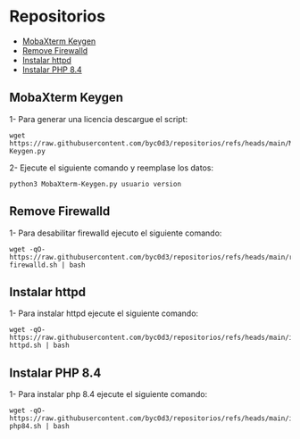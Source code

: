 # Repositorios

- [MobaXterm Keygen](#MobaXterm-Keygen)
- [Remove Firewalld](#Remove-Firewalld)
- [Instalar httpd](#Instalar-httpd)
- [Instalar PHP 8.4](#Instalar-PHP-84)

## MobaXterm Keygen

1- Para generar una licencia descargue el script:

```
wget https://raw.githubusercontent.com/byc0d3/repositorios/refs/heads/main/MobaXterm-Keygen.py
```

2- Ejecute el siguiente comando y reemplase los datos:

```
python3 MobaXterm-Keygen.py usuario version
```

## Remove Firewalld

1- Para desabilitar firewalld ejecuto el siguiente comando:

```
wget -qO- https://raw.githubusercontent.com/byc0d3/repositorios/refs/heads/main/remove-firewalld.sh | bash
```

## Instalar httpd

1- Para instalar httpd ejecute el siguiente comando:

```
wget -qO- https://raw.githubusercontent.com/byc0d3/repositorios/refs/heads/main/install-httpd.sh | bash
```

## Instalar PHP 8.4

1- Para instalar php 8.4 ejecute el siguiente comando:

```
wget -qO- https://raw.githubusercontent.com/byc0d3/repositorios/refs/heads/main/install-php84.sh | bash
```
